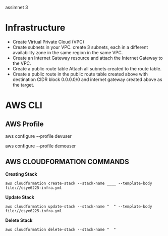 assimnet 3
# Infrastructure
- Create Virtual Private Cloud (VPC)
- Create subnets in your VPC. create 3 subnets, each in a different availability zone in the same region in the same VPC.
- Create an Internet Gateway resource and attach the Internet Gateway to the VPC.
- Create a public route table Attach all subnets created to the route table.
- Create a public route in the public route table created above with destination CIDR block 0.0.0.0/0 and internet gateway created above as the target.

# AWS CLI

## AWS Profile

aws configure --profile devuser

aws configure --profile demouser

## AWS CLOUDFORMATION COMMANDS

**Creating Stack**
```
aws cloudformation create-stack --stack-name ____ --template-body file://csye6225-infra.yml
```

**Update Stack**
```
aws cloudformation update-stack --stack-name "  " --template-body file://csye6225-infra.yml
```

**Delete Stack**
```
aws cloudformation delete-stack --stack-name "  "
```
